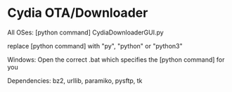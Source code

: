 # Cydia OTA/Downloader

All OSes: [python command] CydiaDownloaderGUI.py

replace [python command] with "py", "python" or "python3"

Windows: Open the correct .bat which specifies the [python command] for you

Dependencies: bz2, urllib, paramiko, pysftp, tk
